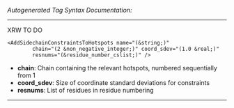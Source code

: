 _Autogenerated Tag Syntax Documentation:_

---
XRW TO DO

```
<AddSidechainConstraintsToHotspots name="(&string;)"
        chain="(2 &non_negative_integer;)" coord_sdev="(1.0 &real;)"
        resnums="(&residue_number_cslist;)" />
```

-   **chain**: Chain containing the relevant hotspots, numbered sequentially from 1
-   **coord_sdev**: Size of coordinate standard deviations for constraints
-   **resnums**: List of residues in residue numbering

---
